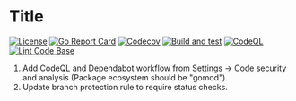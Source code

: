 # Title

[![License](https://img.shields.io/github/license/andrew-field/REPONAME)](./LICENSE)
[![Go Report Card](https://goreportcard.com/badge/github.com/andrew-field/REPONAME)](https://goreportcard.com/report/github.com/andrew-field/REPONAME)
[![Codecov](https://codecov.io/gh/andrew-field/REPONAME/branch/master/graph/badge.svg)](https://codecov.io/gh/andrew-field/REPONAME)
[![Build and test](https://github.com/andrew-field/REPONAME/actions/workflows/build-test.yml/badge.svg)](https://github.com/andrew-field/REPONAME/actions/workflows/build-test.yml)
[![CodeQL](https://github.com/andrew-field/REPONAME/actions/workflows/codeql.yml/badge.svg)](https://github.com/andrew-field/REPONAME/actions/workflows/codeql.yml)
[![Lint Code Base](https://github.com/andrew-field/REPONAME/actions/workflows/linter.yml/badge.svg)](https://github.com/andrew-field/REPONAME/actions/workflows/linter.yml)

1. Add CodeQL and Dependabot workflow from Settings -> Code security and analysis (Package ecosystem should be "gomod").
2. Update branch protection rule to require status checks.
